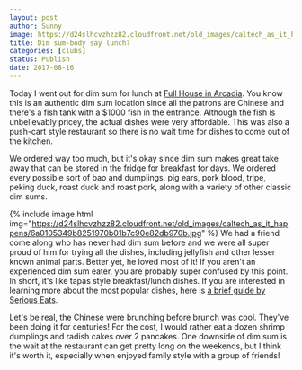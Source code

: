 ```yaml
---
layout: post
author: Sunny
image: https://d24slhcvzhzz82.cloudfront.net/old_images/caltech_as_it_happens/6a0105349b8251970b01b7c90e82cb970b.jpg
title: Dim sum-body say lunch?
categories: [clubs]
status: Publish
date: 2017-08-16
---
```


Today I went out for dim sum for lunch at <a href="https://www.yelp.com/biz/full-house-seafood-restaurant-arcadia">Full House in Arcadia</a>. You know this is an authentic dim sum location since all the patrons are Chinese and there's a fish tank with a $1000 fish in the entrance. Although the fish is unbelievably pricey, the actual dishes were very affordable. This was also a push-cart style restaurant so there is no wait time for dishes to come out of the kitchen.


We ordered way too much, but it's okay since dim sum makes great take away that can be stored in the fridge for breakfast for days. We ordered every possible sort of bao and dumplings, pig ears, pork blood, tripe, peking duck, roast duck and roast pork, along with a variety of other classic dim sums.




{% include image.html img="https://d24slhcvzhzz82.cloudfront.net/old_images/caltech_as_it_happens/6a0105349b8251970b01b7c90e82db970b.jpg" %}
We had a friend come along who has never had dim sum before and we were all super proud of him for trying all the dishes, including jellyfish and other lesser known animal parts. Better yet, he loved most of it! If you aren't an experienced dim sum eater, you are probably super confused by this point. In short, it's like tapas style breakfast/lunch dishes. If you are interested in learning more about the most popular dishes, here is <a href="https://www.seriouseats.com/2011/04/guide-to-dim-sum-dumplings-siu-mai-bao-chinese-steamed-buns.html">a brief guide by Serious Eats</a>.


Let's be real, the Chinese were brunching before brunch was cool. They've been doing it for centuries! For the cost, I would rather eat a dozen shrimp dumplings and radish cakes over 2 pancakes. One downside of dim sum is the wait at the restaurant can get pretty long on the weekends, but I think it's worth it, especially when enjoyed family style with a group of friends!
